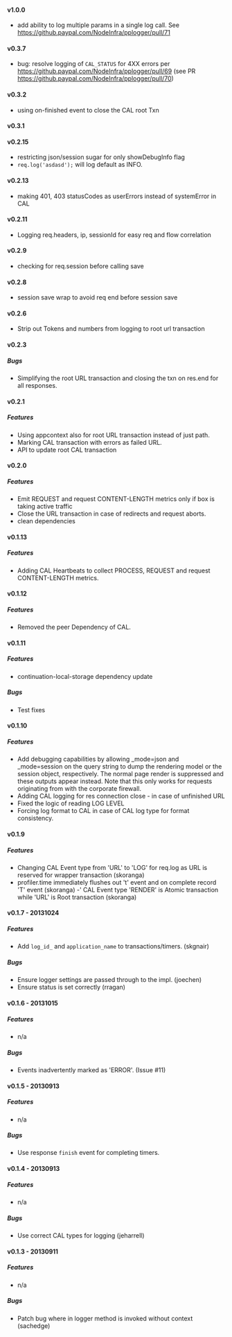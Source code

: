 #### v1.0.0

- add ability to log multiple params in a single log call. See https://github.paypal.com/NodeInfra/pplogger/pull/71

#### v0.3.7

 - bug: resolve logging of `CAL_STATUS` for 4XX errors per https://github.paypal.com/NodeInfra/pplogger/pull/69 (see PR https://github.paypal.com/NodeInfra/pplogger/pull/70)

#### v0.3.2
 - using on-finished event to close the CAL root Txn

#### v0.3.1
#### v0.2.15
 - restricting json/session sugar for only showDebugInfo flag
 - `req.log('asdasd');` will log default as INFO.

#### v0.2.13
- making 401, 403 statusCodes as userErrors instead of systemError in CAL

#### v0.2.11
- Logging req.headers, ip, sessionId for easy req and flow correlation

#### v0.2.9
- checking for req.session before calling save

#### v0.2.8
- session save wrap to avoid req end before session save

#### v0.2.6
- Strip out Tokens and numbers from logging to root url transaction

#### v0.2.3
##### Bugs
- Simplifying the root URL transaction and closing the txn on res.end for all responses.

#### v0.2.1
##### Features
- Using appcontext also for root URL transaction instead of just path.
- Marking CAL transaction with errors as failed URL.
- API to update root CAL transaction

#### v0.2.0
##### Features
- Emit REQUEST and request CONTENT-LENGTH metrics only if box is taking active traffic
- Close the URL transaction in case of redirects and request aborts.
- clean dependencies

#### v0.1.13
##### Features
- Adding CAL Heartbeats to collect PROCESS, REQUEST and request CONTENT-LENGTH metrics.

#### v0.1.12
##### Features
- Removed the peer Dependency of CAL.


#### v0.1.11
##### Features
- continuation-local-storage dependency update

##### Bugs
 - Test fixes


#### v0.1.10
##### Features
- Add debugging capabilities by allowing _mode=json and _mode=session on the query string
  to dump the rendering model or the session object, respectively. The normal page
  render is suppressed and these outputs appear instead. Note that this only works for
  requests originating from with the corporate firewall.
- Adding CAL logging for res connection close - in case of unfinished URL
- Fixed the logic of reading LOG LEVEL
- Forcing log format to CAL in case of CAL log type for format consistency.

#### v0.1.9
##### Features
- Changing CAL Event type from 'URL' to 'LOG' for req.log as URL is reserved for wrapper transaction (skoranga)
- profiler.time immediately flushes out 't' event and on complete record 'T' event (skoranga)
-' CAL Event type 'RENDER' is Atomic transaction while 'URL' is Root transaction (skoranga)

#### v0.1.7 - 20131024
##### Features
- Add `log_id_` and `application_name` to transactions/timers. (skgnair)

##### Bugs
- Ensure logger settings are passed through to the impl. (joechen)
- Ensure status is set correctly (rragan)



#### v0.1.6 - 20131015
##### Features
- n/a

##### Bugs
- Events inadvertently marked as 'ERROR'. (Issue #11)



#### v0.1.5 - 20130913
##### Features
- n/a

##### Bugs
- Use response `finish` event for completing timers.


#### v0.1.4 - 20130913
##### Features
- n/a

##### Bugs
- Use correct CAL types for logging (jeharrell)


#### v0.1.3 - 20130911
##### Features
- n/a

##### Bugs
- Patch bug where in logger method is invoked without context (sachedge)

